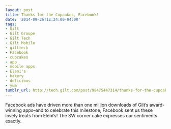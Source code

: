 ```yaml
---
layout: post
title: Thanks for the Cupcakes, Facebook!
date: '2014-09-26T12:24:00-04:00'
tags:
- Gilt
- Gilt Groupe
- Gilt Tech
- Gilt Mobile
- gilttech
- Facebook
- cupcakes
- app
- mobile apps
- Eleni's
- bakery
- delicious
- yum
tumblr_url: http://tech.gilt.com/post/98475447314/thanks-for-the-cupcakes-facebook
---
```


Facebook ads have driven more than one million downloads of Gilt’s award-winning apps–and to celebrate this milestone, Facebook sent us these lovely treats from Eleni’s! The SW corner cake expresses our sentiments exactly.
